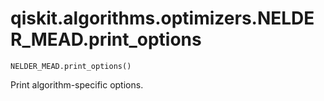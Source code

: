 # qiskit.algorithms.optimizers.NELDER\_MEAD.print\_options

`NELDER_MEAD.print_options()`

Print algorithm-specific options.

